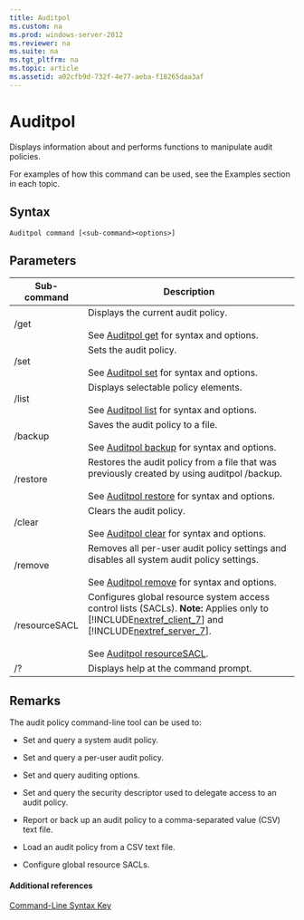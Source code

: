 ```yaml
---
title: Auditpol
ms.custom: na
ms.prod: windows-server-2012
ms.reviewer: na
ms.suite: na
ms.tgt_pltfrm: na
ms.topic: article
ms.assetid: a02cfb9d-732f-4e77-aeba-f18265daa3af
---
```

# Auditpol
Displays information about and performs functions to manipulate audit policies.  
  
For examples of how this command can be used, see the Examples section in each topic.  
  
## Syntax  
  
```  
Auditpol command [<sub-command><options>]  
```  
  
## Parameters  
  
|Sub\-command|Description|  
|----------------|---------------|  
|\/get|Displays the current audit policy.<br /><br />See [Auditpol get](../Topic/Auditpol-get.md) for syntax and options.|  
|\/set|Sets the audit policy.<br /><br />See [Auditpol set](../Topic/Auditpol-set.md) for syntax and options.|  
|\/list|Displays selectable policy elements.<br /><br />See [Auditpol list](../Topic/Auditpol-list.md) for syntax and options.|  
|\/backup|Saves the audit policy to a file.<br /><br />See [Auditpol backup](../Topic/Auditpol-backup.md) for syntax and options.|  
|\/restore|Restores the audit policy from a file that was previously created by using auditpol \/backup.<br /><br />See [Auditpol restore](../Topic/Auditpol-restore.md) for syntax and options.|  
|\/clear|Clears the audit policy.<br /><br />See [Auditpol clear](../Topic/Auditpol-clear.md) for syntax and options.|  
|\/remove|Removes all per\-user audit policy settings and disables all system audit policy settings.<br /><br />See [Auditpol remove](../Topic/Auditpol-remove.md) for syntax and options.|  
|\/resourceSACL|Configures global resource system access control lists \(SACLs\). **Note:** Applies only to [!INCLUDE[nextref_client_7](../Token/nextref_client_7_md.md)] and [!INCLUDE[nextref_server_7](../Token/nextref_server_7_md.md)].<br /><br />See [Auditpol resourceSACL](../Topic/Auditpol-resourceSACL.md).|  
|\/?|Displays help at the command prompt.|  
  
## Remarks  
The audit policy command\-line tool can be used to:  
  
-   Set and query a system audit policy.  
  
-   Set and query a per\-user audit policy.  
  
-   Set and query auditing options.  
  
-   Set and query the security descriptor used to delegate access to an audit policy.  
  
-   Report or back up an audit policy to a comma\-separated value \(CSV\) text file.  
  
-   Load an audit policy from a CSV text file.  
  
-   Configure global resource SACLs.  
  
#### Additional references  
[Command-Line Syntax Key](../Topic/Command-Line-Syntax-Key.md)  
  
